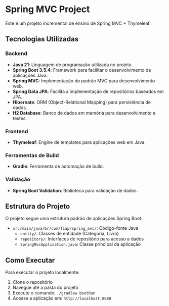 # Spring MVC Project

Este é um projeto incremental de ensino de Spring MVC + Thymeleaf.

## Tecnologias Utilizadas

### Backend
- **Java 21**: Linguagem de programação utilizada no projeto.
- **Spring Boot 3.5.4**: Framework para facilitar o desenvolvimento de aplicações Java.
- **Spring MVC**: Implementação do padrão MVC para desenvolvimento web.
- **Spring Data JPA**: Facilita a implementação de repositórios baseados em JPA.
- **Hibernate**: ORM (Object-Relational Mapping) para persistência de dados.
- **H2 Database**: Banco de dados em memória para desenvolvimento e testes.

### Frontend
- **Thymeleaf**: Engine de templates para aplicações web em Java.

### Ferramentas de Build
- **Gradle**: Ferramenta de automação de build.

### Validação
- **Spring Boot Validation**: Biblioteca para validação de dados.

## Estrutura do Projeto

O projeto segue uma estrutura padrão de aplicações Spring Boot:

- `src/main/java/br/com/fiap/spring_mvc/`: Código-fonte Java
  - `entity/`: Classes de entidade (Categoria, Livro)
  - `repository/`: Interfaces de repositório para acesso a dados
  - `SpringMvcApplication.java`: Classe principal da aplicação

## Como Executar

Para executar o projeto localmente:

1. Clone o repositório
2. Navegue até a pasta do projeto
3. Execute o comando: `./gradlew bootRun`
4. Acesse a aplicação em: `http://localhost:8080`